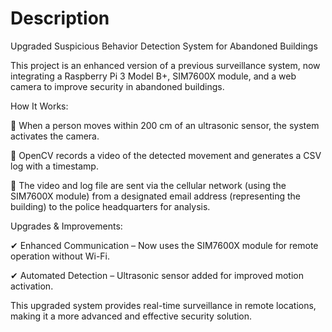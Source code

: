 # Description

Upgraded Suspicious Behavior Detection System for Abandoned Buildings

This project is an enhanced version of a previous surveillance system, now integrating a Raspberry Pi 3 Model B+, SIM7600X module, and a web camera to improve security in abandoned buildings.

How It Works:

🔹 When a person moves within 200 cm of an ultrasonic sensor, the system activates the camera.

🔹 OpenCV records a video of the detected movement and generates a CSV log with a timestamp.

🔹 The video and log file are sent via the cellular network (using the SIM7600X module) from a designated email address (representing the building) to the police headquarters for analysis.


Upgrades & Improvements:

✔ Enhanced Communication – Now uses the SIM7600X module for remote operation without Wi-Fi.

✔ Automated Detection – Ultrasonic sensor added for improved motion activation.

This upgraded system provides real-time surveillance in remote locations, making it a more advanced and effective security solution.

